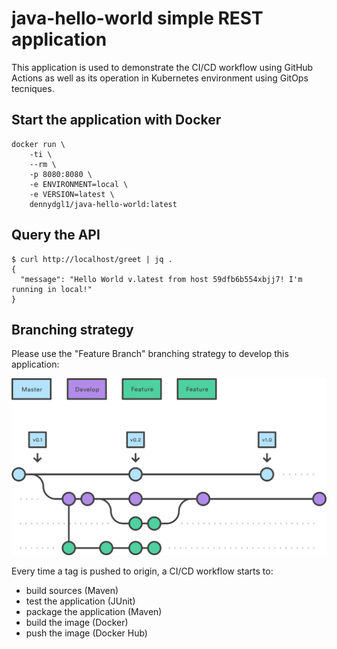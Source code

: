# java-hello-world simple REST application

This application is used to demonstrate the CI/CD workflow using GitHub Actions as well as its operation in Kubernetes environment using GitOps tecniques.

## Start the application with Docker

```
docker run \
    -ti \
    --rm \
    -p 8080:8080 \
    -e ENVIRONMENT=local \
    -e VERSION=latest \
    dennydgl1/java-hello-world:latest
```

## Query the API

```console
$ curl http://localhost/greet | jq .
{
  "message": "Hello World v.latest from host 59dfb6b554xbjj7! I'm running in local!"
}
```

## Branching strategy

Please use the "Feature Branch" branching strategy to develop this application:

![feature branch](img/1.png)

Every time a tag is pushed to origin, a CI/CD workflow starts to:

- build sources (Maven)
- test the application (JUnit)
- package the application (Maven)
- build the image (Docker)
- push the image (Docker Hub)


